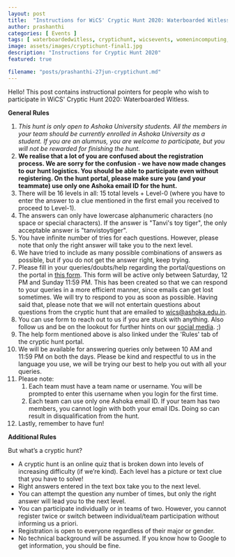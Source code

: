 ```yaml
---
layout: post
title:  "Instructions for WiCS' Cryptic Hunt 2020: Waterboarded Witless"
author: prashanthi
categories: [ Events ]
tags: [ waterboardedwitless, cryptichunt, wicsevents, womenincomputing, womeninstem, ashokauniversity, wicsashoka ]
image: assets/images/cryptichunt-final1.jpg
description: "Instructions for Cryptic Hunt 2020"
featured: true

filename: "posts/prashanthi-27jun-cryptichunt.md"
---
```

Hello! This post contains instructional pointers for people who wish to participate in WiCS' Cryptic Hunt 2020: Waterboarded Witless. 

**General Rules**

1. *This hunt is only open to Ashoka University students. All the members in your team should be currently enrolled in Ashoka University as a student. If you are an alumnus, you are welcome to participate, but you will not be rewarded for finishing the hunt.*
1. **We realise that a lot of you are confused about the registration process. We are sorry for the confusion - we have now made changes to our hunt logistics. You should be able to participate even without registering. On the hunt portal, please make sure you (and your teammate) use only one Ashoka email ID for the hunt.**
1. There will be 16 levels in all: 15 total levels + Level-0 (where you have to enter the answer to a clue mentioned in the first email you received to proceed to Level-1). 
1. The answers can only have lowercase alphanumeric characters (no space or special characters). If the answer is "Tanvi's toy tiger", the only acceptable answer is "tanvistoytiger". 
1. You have infinite number of tries for each questions. However, please note that only the right answer will take you to the next level.
1. We have tried to include as many possible combinations of answers as possible, but if you do not get the answer right, keep trying. 
1. Please fill in your queries/doubts/help regarding the portal/questions on the portal in [this form](https://forms.gle/uuGD3B8CqJeEadNy8). This form will be active only between Saturday, 12 PM and Sunday 11:59 PM. This has been created so that we can respond to your queries in a more efficient manner, since emails can get lost sometimes. We will try to respond to you as soon as possible. Having said that, please note that we will not entertain questions about questions from the cryptic hunt that are emailed to wics@ashoka.edu.in.
1. You can use form to reach out to us if you are stuck with anything. Also follow us and be on the lookout for further hints on our [social media](https://wics-ashoka.github.io/about). ;)
1. The help form mentioned above is also linked under the 'Rules' tab of the cryptic hunt portal. 
1. We will be available for answering queries only between 10 AM and 11:59 PM on both the days. Please be kind and respectful to us in the language you use, we will be trying our best to help you out with all your queries.
1. Please note:
	1. Each team must have a team name or username. You will be prompted to enter this username when you login for the first time.
	1. Each team can use only one Ashoka email ID. If your team has two members, you cannot login with both your email IDs. Doing so can result in disqualification from the hunt. 
1. Lastly, remember to have fun!

**Additional Rules**



But what’s a cryptic hunt?
* A cryptic hunt is an online quiz that is broken down into levels of increasing difficulty (if we’re kind). Each level has a picture or text clue that you have to solve! 
* Right answers entered in the text box take you to the next level. 
* You can attempt the question any number of times, but only the right answer will lead you to the next level. 
* You can participate individually or in teams of two. However, you cannot register twice or switch between individual/team participation without informing us a priori.
* Registration is open to everyone regardless of their major or gender. 
* No technical background will be assumed. If you know how to Google to get information, you should be fine. 

<table>
